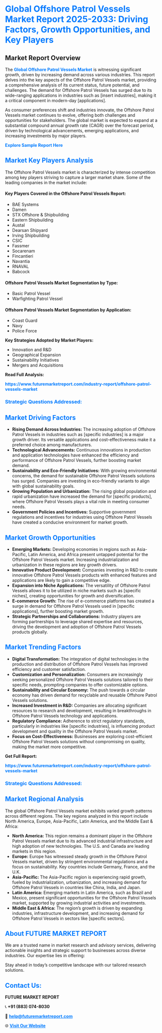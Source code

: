 <h1 style="color: #007BFF;">Global Offshore Patrol Vessels Market Report 2025-2033: Driving Factors, Growth Opportunities, and Key Players</h1>

<section id="overview">
<h2>Market Report Overview</h2>
<p>The <a href="https://www.futuremarketreport.com/industry-report/offshore-patrol-vessels-market" style="color: #007BFF; text-decoration: none;"><strong>Global Offshore Patrol Vessels Market</strong></a> is witnessing significant growth, driven by increasing demand across various industries. This report delves into the key aspects of the Offshore Patrol Vessels market, providing a comprehensive analysis of its current status, future potential, and challenges. The demand for Offshore Patrol Vessels has surged due to its wide-ranging applications in industries such as [insert industries], making it a critical component in modern-day [applications].</p>
<p>As consumer preferences shift and industries innovate, the Offshore Patrol Vessels market continues to evolve, offering both challenges and opportunities for stakeholders. The global market is expected to expand at a substantial compound annual growth rate (CAGR) over the forecast period, driven by technological advancements, emerging applications, and increasing investments by major players.</p>
</section>

<section id="overview">
<p><a href="https://www.futuremarketreport.com/request-sample/reportId=26537" style="color: #007BFF; text-decoration: none;"><strong>Explore Sample Report Here</strong></a></p>
</section>

<section id="key-players">
<h2 style="color: #007BFF;">Market Key Players Analysis</h2>
<p>The Offshore Patrol Vessels market is characterized by intense competition among key players striving to capture a larger market share. Some of the leading companies in the market include:</p>
<h4>Key Players Covered in the Offshore Patrol Vessels Report:</h4>
<ul><li>BAE Systems</li><li>Damen</li><li>STX Offshore &amp; Shipbuilding</li><li>Eastern Shipbuilding</li><li>Austal</li><li>Dearsan Shipyard</li><li>Irving Shipbuilding</li><li>CSIC</li><li>Fassmer</li><li>Socarenam</li><li>Fincantieri</li><li>Navantia</li><li>RNAVAL</li><li>Babcock</li></ul>
<h4>Offshore Patrol Vessels Market Segmentation by Type:</h4>
<ul><li>Basic Patrol Vessel</li><li>Warfighting Patrol Vessel</li></ul>

<h4>Offshore Patrol Vessels Market Segmentation by Application:</h4>
<ul><li>Coast Guard</li><li>Navy</li><li>Police Force</li></ul>
<p><strong>Key Strategies Adopted by Market Players:</strong></p>
<ul>
<li>Innovation and R&D</li>
<li>Geographical Expansion</li>
<li>Sustainability Initiatives</li>
<li>Mergers and Acquisitions</li>
</ul>
</section>

<section>
<p><strong>Read Full Analysis: </strong></p><a href="https://www.futuremarketreport.com/industry-report/offshore-patrol-vessels-market" style="color: #007BFF; text-decoration: none;"><strong>https://www.futuremarketreport.com/industry-report/offshore-patrol-vessels-market</strong></a>
<h3 style="color: #007BFF;">Strategic Questions Addressed:</h3>
</section>

<section id="driving-factors">
<h2 style="color: #007BFF;">Market Driving Factors</h2>
<ul>
<li><strong>Rising Demand Across Industries:</strong> The increasing adoption of Offshore Patrol Vessels in industries such as [specific industries] is a major growth driver. Its versatile applications and cost-effectiveness make it a preferred choice among manufacturers.</li>
<li><strong>Technological Advancements:</strong> Continuous innovations in production and application technologies have enhanced the efficiency and performance of Offshore Patrol Vessels, further boosting market demand.</li>
<li><strong>Sustainability and Eco-Friendly Initiatives:</strong> With growing environmental concerns, the demand for sustainable Offshore Patrol Vessels solutions has surged. Companies are investing in eco-friendly variants to align with global sustainability goals.</li>
<li><strong>Growing Population and Urbanization:</strong> The rising global population and rapid urbanization have increased the demand for [specific products], where Offshore Patrol Vessels plays a vital role in meeting consumer needs.</li>
<li><strong>Government Policies and Incentives:</strong> Supportive government regulations and incentives for industries using Offshore Patrol Vessels have created a conducive environment for market growth.</li>
</ul>
</section>

<section id="growth-opportunities">
<h2 style="color: #007BFF;">Market Growth Opportunities</h2>
<ul>
<li><strong>Emerging Markets:</strong> Developing economies in regions such as Asia-Pacific, Latin America, and Africa present untapped potential for the Offshore Patrol Vessels market. Increasing industrialization and urbanization in these regions are key growth drivers.</li>
<li><strong>Innovative Product Development:</strong> Companies investing in R&D to create innovative Offshore Patrol Vessels products with enhanced features and applications are likely to gain a competitive edge.</li>
<li><strong>Expansion into Niche Applications:</strong> The versatility of Offshore Patrol Vessels allows it to be utilized in niche markets such as [specific niches], creating opportunities for growth and diversification.</li>
<li><strong>E-commerce Growth:</strong> The rise of e-commerce platforms has created a surge in demand for Offshore Patrol Vessels used in [specific applications], further boosting market growth.</li>
<li><strong>Strategic Partnerships and Collaborations:</strong> Industry players are forming partnerships to leverage shared expertise and resources, driving the development and adoption of Offshore Patrol Vessels products globally.</li>
</ul>
</section>

<section id="trending-factors">
<h2 style="color: #007BFF;">Market Trending Factors</h2>
<ul>
<li><strong>Digital Transformation:</strong> The integration of digital technologies in the production and distribution of Offshore Patrol Vessels has improved efficiency and customer satisfaction.</li>
<li><strong>Customization and Personalization:</strong> Consumers are increasingly seeking personalized Offshore Patrol Vessels solutions tailored to their specific needs, prompting companies to offer customizable options.</li>
<li><strong>Sustainability and Circular Economy:</strong> The push towards a circular economy has driven demand for recyclable and reusable Offshore Patrol Vessels solutions.</li>
<li><strong>Increased Investment in R&D:</strong> Companies are allocating significant resources to research and development, resulting in breakthroughs in Offshore Patrol Vessels technology and applications.</li>
<li><strong>Regulatory Compliance:</strong> Adherence to strict regulatory standards, particularly in industries like [specific industries], is influencing product development and quality in the Offshore Patrol Vessels market.</li>
<li><strong>Focus on Cost-Effectiveness:</strong> Businesses are exploring cost-efficient Offshore Patrol Vessels solutions without compromising on quality, making the market more competitive.</li>
</ul>
</section>

<section>
<p><strong>Get Full Report: </strong></p><a href="https://www.futuremarketreport.com/industry-report/offshore-patrol-vessels-market" style="color: #007BFF; text-decoration: none;"><strong>https://www.futuremarketreport.com/industry-report/offshore-patrol-vessels-market</strong></a>
<h3 style="color: #007BFF;">Strategic Questions Addressed:</h3>
</section>


<section id="regional-analysis">
<h2 style="color: #007BFF;">Market Regional Analysis</h2>
<p>The global Offshore Patrol Vessels market exhibits varied growth patterns across different regions. The key regions analyzed in this report include North America, Europe, Asia-Pacific, Latin America, and the Middle East & Africa:</p>
<ul>
<li><strong>North America:</strong> This region remains a dominant player in the Offshore Patrol Vessels market due to its advanced industrial infrastructure and high adoption of new technologies. The U.S. and Canada are leading markets in this region.</li>
<li><strong>Europe:</strong> Europe has witnessed steady growth in the Offshore Patrol Vessels market, driven by stringent environmental regulations and a focus on sustainability. Key countries include Germany, France, and the U.K.</li>
<li><strong>Asia-Pacific:</strong> The Asia-Pacific region is experiencing rapid growth, fueled by industrialization, urbanization, and increasing demand for Offshore Patrol Vessels in countries like China, India, and Japan.</li>
<li><strong>Latin America:</strong> Emerging markets in Latin America, such as Brazil and Mexico, present significant opportunities for the Offshore Patrol Vessels market, supported by growing industrial activities and investments.</li>
<li><strong>Middle East & Africa:</strong> The region’s growth is driven by expanding industries, infrastructure development, and increasing demand for Offshore Patrol Vessels in sectors like [specific sectors].</li>
</ul>
</section>

<footer>
<h2 style="color: #007BFF;">About FUTURE MARKET REPORT</h2>
<p>We are a trusted name in market research and advisory services, delivering actionable insights and strategic support to businesses across diverse industries. Our expertise lies in offering:</p>

<p>Stay ahead in today’s competitive landscape with our tailored research solutions.</p>

<h2 style="color: #007BFF;">Contact Us:</h2>
<p><strong>FUTURE MARKET REPORT</strong></p>
<p>📞 <strong>+91 (883) 074-8030</strong></p>
<p>📧 <strong><a href="mailto:help@futuremarketreport.com" style="color: #007BFF;">help@futuremarketreport.com</a></strong></p>
<p>🌐 <strong><a href="https://www.futuremarketreport.com/" style="color: #007BFF;">Visit Our Website</a></strong></p>
</footer>